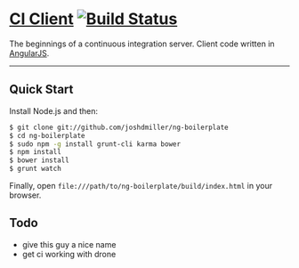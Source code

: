 # [CI Client](http://github.com/cadew/ci-client) [![Build Status](https://travis-ci.org/cadew/ci-client.svg?branch=master)](https://travis-ci.org/cadew/ci-client)

The beginnings of a continuous integration server. Client code written in [AngularJS](http://angularjs.org).

***

## Quick Start

Install Node.js and then:

```sh
$ git clone git://github.com/joshdmiller/ng-boilerplate
$ cd ng-boilerplate
$ sudo npm -g install grunt-cli karma bower
$ npm install
$ bower install
$ grunt watch
```

Finally, open `file:///path/to/ng-boilerplate/build/index.html` in your browser.

## Todo

* give this guy a nice name
* get ci working with drone
